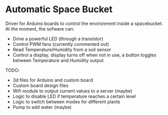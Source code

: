 # Automatic Space Bucket
Driver for Arduino boards to control the environment inside a spacebucket. At the moment, the sofware can:
* Drive a powerful LED (through a transistor)
* Control PWM fans (currently commented out)
* Read Temperature/Humidity from a soil sensor
* Control a display, display turns off when not in use, a button toggles between Temperature and Humidity output

TODO:
* 3d files for Arduino and custom board
* Custom board design files
* Wifi module to output current values to a server (maybe)
* Logic to disable LED if temperature reaches a certain level
* Logic to switch between modes for different plants
* Pump to add water (maybe)
